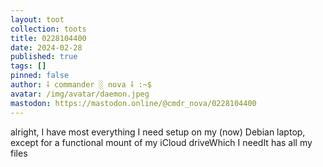 ```yaml
---
layout: toot
collection: toots
title: 0228104400
date: 2024-02-28
published: true
tags: []
pinned: false
author: ⸸ commander ░ nova ⸸ :~$
avatar: /img/avatar/daemon.jpeg
mastodon: https://mastodon.online/@cmdr_nova/0228104400
---
```


alright, I have most everything I need setup on my (now) Debian laptop, except for a functional mount of my iCloud driveWhich I needIt has all my files
